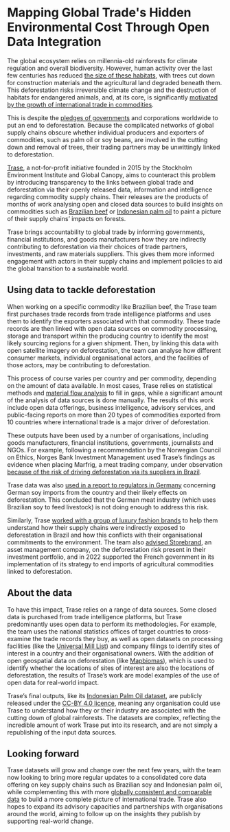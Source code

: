 # Mapping Global Trade's Hidden Environmental Cost Through Open Data Integration

The global ecosystem relies on millennia-old rainforests for climate regulation and overall biodiversity. However, human activity over the last few centuries has reduced [the size of these habitats](https://www.globalforestwatch.org/dashboards/global/), with trees cut down for construction materials and the agricultural land degraded beneath them. This deforestation risks irreversible climate change and the destruction of habitats for endangered animals, and, at its core, is significantly [motivated by the growth of international trade in commodities](https://www.carbonbrief.org/scientists-calculate-trade-related-deforestation-footprint-of-rich-countries/).

This is despite the [pledges of governments](https://www.bbc.co.uk/news/science-environment-59088498) and corporations worldwide to put an end to deforestation. Because the complicated networks of global supply chains obscure whether individual producers and exporters of commodities, such as palm oil or soy beans, are involved in the cutting down and removal of trees, their trading partners may be unwittingly linked to deforestation. 

[Trase](https://trase.earth/about), a not-for-profit initiative founded in 2015 by the Stockholm Environment Institute and Global Canopy, aims to counteract this problem by introducing transparency to the links between global trade and deforestation via their openly released data, information and intelligence regarding commodity supply chains. Their releases are the products of months of work analysing open and closed data sources to build insights on commodities such as [Brazilian beef](https://trase.earth/explore/supply-chain/brazil/beef?chartType=sankey&year=2020&indicator=volume&dimension=region_production_1&dimension=exporter_group&dimension=importer&dimension=country_of_destination&hideDomestic=false) or [Indonesian palm oil](https://trase.earth/explore/supply-chain/indonesia/palm-oil?chartType=sankey&year=2022&indicator=volume&dimension=region_production_1&dimension=mill_group&dimension=exporter&dimension=country_of_import&hideDomestic=false) to paint a picture of their supply chains’ impacts on forests.

Trase brings accountability to global trade by informing governments, financial institutions, and goods manufacturers how they are indirectly contributing to deforestation via their choices of trade partners, investments, and raw materials suppliers. This gives them more informed engagement with actors in their supply chains and implement policies to aid the global transition to a sustainable world. 

## Using data to tackle deforestation  
When working on a specific commodity like Brazilian beef, the Trase team first purchases trade records from trade intelligence platforms and uses them to identify the exporters associated with that commodity. These trade records are then linked with open data sources on commodity processing, storage and transport within the producing country to identify the most likely sourcing regions for a given shipment. Then, by linking this data with open satellite imagery on deforestation, the team can analyse how different consumer markets, individual organisational actors, and the facilities of those actors, may be contributing to deforestation.

This process of course varies per country and per commodity, depending on the amount of data available. In most cases, Trase relies on statistical methods and [material flow analysis](https://www.sciencedirect.com/topics/engineering/material-flow-analysis) to fill in gaps, while a significant amount of the analysis of data sources is done manually. The results of this work include open data offerings, business intelligence, advisory services, and public-facing reports on more than 20 types of commodities exported from 10 countries where international trade is a major driver of deforestation. 

These outputs have been used by a number of organisations, including goods manufacturers, financial institutions, governments, journalists and NGOs. For example, following a recommendation by the Norwegian Council on Ethics, Norges Bank Investment Management used Trase’s findings as evidence when placing Marfrig, a meat trading company, under observation [because of the risk of driving deforestation via its suppliers in Brazil](https://www.nbim.no/en/the-fund/news-list/2021/decisions-on-observation-and-exclusion2/). 

Trase data was also [used in a report to regulators in Germany](https://www.clientearth.org/latest/press-office/press-releases/german-authorities-urged-to-investigate-top-three-meat-companies-over-human-rights-risks-in-brazil/) concerning German soy imports from the country and their likely effects on deforestation. This concluded that the German meat industry (which uses Brazilian soy to feed livestock) is not doing enough to address this risk.

Similarly, Trase [worked with a group of luxury fashion brands](https://trase.earth/insights/understanding-soy-deforestation-risk-in-leather-products) to help them understand how their supply chains were indirectly exposed to deforestation in Brazil and how this conflicts with their organisational commitments to the environment. The team also [advised Storebrand](https://trase.earth/insights/storebrand-asset-management-deforestation-risk-assessment), an asset management company, on the deforestation risk present in their investment portfolio, and in 2022 supported the French government in its implementation of its strategy to end imports of agricultural commodities linked to deforestation.

## About the data
To have this impact, Trase relies on a range of data sources. Some closed data is purchased from trade intelligence platforms, but Trase predominantly uses open data to perform its methodologies. For example, the team uses the national statistics offices of target countries to cross-examine the trade records they buy, as well as open datasets on processing facilities (like the [Universal Mill List](https://www.rainforest-alliance.org/business/certification/the-universal-mill-list/)) and company filings to identify sites of interest in a country and their organisational owners. With the addition of open geospatial data on deforestation (like [Mapbiomas](https://brasil.mapbiomas.org/en/)), which is used to identify whether the locations of sites of interest are also the locations of deforestation, the results of Trase’s work are model examples of the use of open data for real-world impact. 

Trase’s final outputs, like its [Indonesian Palm Oil dataset](https://trase.earth/open-data/datasets/supply-chains-indonesia-palm-oil), are publicly released under the [CC-BY 4.0 licence](https://creativecommons.org/licenses/by/4.0/deed.en), meaning any organisation could use Trase to understand how they or their industry are associated with the cutting down of global rainforests. The datasets are complex, reflecting the incredible amount of work Trase put into its research, and are not simply a republishing of the input data sources. 

## Looking forward
Trase datasets will grow and change over the next few years, with the team now looking to bring more regular updates to a consolidated core data offering on key supply chains such as Brazilian soy and Indonesian palm oil, while complementing this with more [globally consistent and comparable data](https://trase.earth/insights/deduce-new-data-to-inform-action-against-commodity-driven-deforestation) to build a more complete picture of international trade. Trase also hopes to expand its advisory capacities and partnerships with organisations around the world, aiming to follow up on the insights they publish by supporting real-world change.